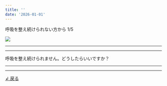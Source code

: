 ```yaml
---
title: ''
date: '2026-01-01'
---
```

呼吸を整え続けられない方から 1/5

![](/images/04a.jpg)
***
***
呼吸を整え続けられません。どうしたらいいですか？
***
***
[ ↲ 戻る ](/posts/4)
